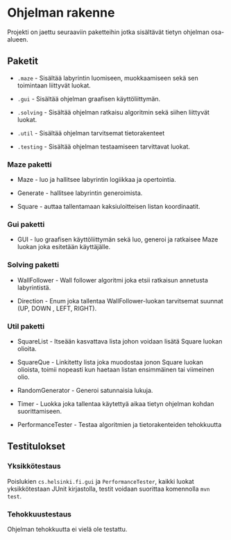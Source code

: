 # Ohjelman rakenne

Projekti on jaettu seuraaviin paketteihin jotka sisältävät tietyn ohjelman osa-alueen.

## Paketit

* `.maze` - Sisältää labyrintin luomiseen, muokkaamiseen sekä sen toimintaan liittyvät luokat.

* `.gui` - Sisältää ohjelman graafisen käyttöliittymän.

* `.solving` - Sisältää ohjelman ratkaisu algoritmin sekä siihen liittyvät luokat.

* `.util` - Sisältää ohjelman tarvitsemat tietorakenteet

* `.testing` - Sisältää ohjelman testaamiseen tarvittavat luokat.

### Maze paketti

* Maze - luo ja hallitsee labyrintin logiikkaa ja opertointia.

* Generate - hallitsee labyrintin generoimista.

* Square - auttaa tallentamaan kaksiuloitteisen listan koordinaatit.

### Gui paketti

* GUI - luo graafisen käyttöliittymän sekä luo, generoi ja ratkaisee Maze luokan joka esitetään käyttäjälle.

### Solving paketti

* WallFollower - Wall follower algoritmi joka etsii ratkaisun annetusta labyrintistä. 

* Direction - Enum joka tallentaa WallFollower-luokan tarvitsemat suunnat (UP, DOWN , LEFT, RIGHT).

### Util paketti

* SquareList - Itseään kasvattava lista johon voidaan lisätä Square luokan olioita.

* SquareQue - Linkitetty lista joka muodostaa jonon Square luokan olioista, toimii nopeasti kun haetaan listan ensimmäinen tai viimeinen olio.

* RandomGenerator - Generoi satunnaisia lukuja.

* Timer - Luokka joka tallentaa käytettyä aikaa tietyn ohjelman kohdan suorittamiseen.

* PerformanceTester - Testaa algoritmien ja tietorakenteiden tehokkuutta

## Testitulokset

### Yksikkötestaus

Poislukien `cs.helsinki.fi.gui` ja `PerformanceTester`, kaikki luokat yksikkötestaan JUnit kirjastolla, testit voidaan suorittaa komennolla `mvn test`.

### Tehokkuustestaus

Ohjelman tehokkuutta ei vielä ole testattu.
